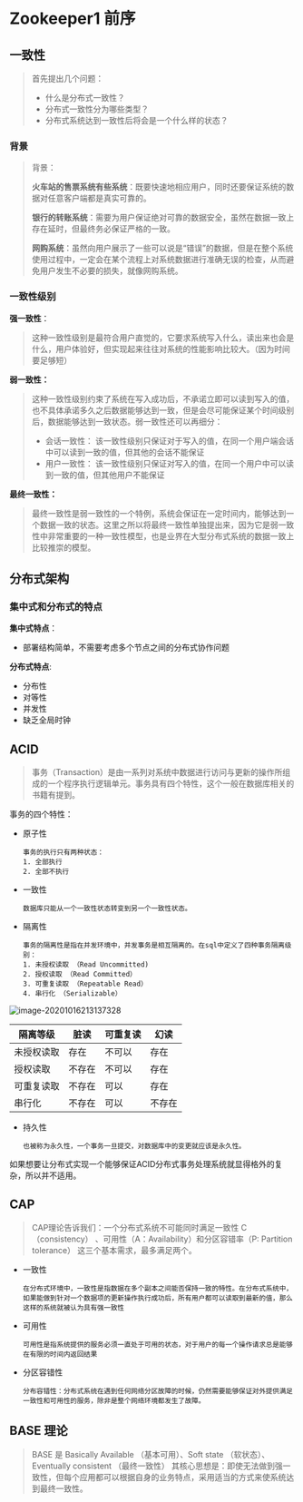 # Zookeeper1  前序

## 一致性

> 首先提出几个问题：
>
> - 什么是分布式一致性？
> - 分布式一致性分为哪些类型？
> - 分布式系统达到一致性后将会是一个什么样的状态？



### 背景

> 背景： 
>
> **火车站的售票系统有些系统**：既要快速地相应用户，同时还要保证系统的数据对任意客户端都是真实可靠的。 
>
> **银行的转账系统**：需要为用户保证绝对可靠的数据安全，虽然在数据一致上存在延时，但最终务必保证严格的一致。
>
> **网购系统**：虽然向用户展示了一些可以说是“错误”的数据，但是在整个系统使用过程中，一定会在某个流程上对系统数据进行准确无误的检查，从而避免用户发生不必要的损失，就像网购系统。



### 一致性级别

**强一致性**：

> 这种一致性级别是最符合用户直觉的，它要求系统写入什么，读出来也会是什么，用户体验好，但实现起来往往对系统的性能影响比较大。（因为时间要足够短）

**弱一致性：**

> 这种一致性级别约束了系统在写入成功后，不承诺立即可以读到写入的值，也不具体承诺多久之后数据能够达到一致，但是会尽可能保证某个时间级别后，数据能够达到一致状态。弱一致性还可以再细分：
>
> - 会话一致性： 该一致性级别只保证对于写入的值，在同一个用户端会话中可以读到一致的值，但其他的会话不能保证
> - 用户一致性： 该一致性级别只保证对写入的值，在同一个用户中可以读到一致的值，但其他用户不能保证

**最终一致性：**

> 最终一致性是弱一致性的一个特例，系统会保证在一定时间内，能够达到一个数据一致的状态。这里之所以将最终一致性单独提出来，因为它是弱一致性中非常重要的一种一致性模型，也是业界在大型分布式系统的数据一致上比较推崇的模型。



## 分布式架构

### 集中式和分布式的特点

**集中式特点**：

- 部署结构简单，不需要考虑多个节点之间的分布式协作问题

**分布式特点**:

- 分布性
- 对等性
- 并发性
- 缺乏全局时钟



## ACID

> 事务（Transaction）是由一系列对系统中数据进行访问与更新的操作所组成的一个程序执行逻辑单元。事务具有四个特性，这个一般在数据库相关的书籍有提到。

事务的四个特性：

- 原子性

  ```
  事务的执行只有两种状态：
  1. 全部执行
  2. 全部不执行
  ```

- 一致性

  ```
  数据库只能从一个一致性状态转变到另一个一致性状态。
  ```

- 隔离性

  ```
  事务的隔离性是指在并发环境中，并发事务是相互隔离的。在sql中定义了四种事务隔离级别：
  1. 未授权读取 （Read Uncommitted)
  2. 授权读取 （Read Committed）
  3. 可重复读取 （Repeatable Read）
  4. 串行化 （Serializable）
  ```

![image-20201016213137328](C:\Users\Auraros\AppData\Roaming\Typora\typora-user-images\image-20201016213137328.png)

| 隔离等级   | 脏读   | 可重复读 | 幻读   |
| ---------- | ------ | -------- | ------ |
| 未授权读取 | 存在   | 不可以   | 存在   |
| 授权读取   | 不存在 | 不可以   | 存在   |
| 可重复读取 | 不存在 | 可以     | 存在   |
| 串行化     | 不存在 | 可以     | 不存在 |

- 持久性

  ```
  也被称为永久性，一个事务一旦提交，对数据库中的变更就应该是永久性。
  ```

  

如果想要让分布式实现一个能够保证ACID分布式事务处理系统就显得格外的复杂，所以并不适用。



## CAP

> CAP理论告诉我们：一个分布式系统不可能同时满足一致性 C（consistency） 、可用性（A：Availability）和分区容错率（P: Partition tolerance） 这三个基本需求，最多满足两个。

- 一致性

  ```
  在分布式环境中，一致性是指数据在多个副本之间能否保持一致的特性。在分布式系统中，如果能做到针对一个数据项的更新操作执行成功后，所有用户都可以读取到最新的值，那么这样的系统就被认为具有强一致性
  ```

- 可用性

  ```
  可用性是指系统提供的服务必须一直处于可用的状态，对于用户的每一个操作请求总是能够在有限的时间内返回结果
  ```

- 分区容错性

  ```
  分布容错性：分布式系统在遇到任何网络分区故障的时候，仍然需要能够保证对外提供满足一致性和可用性的服务，除非是整个网络环境都发生了故障。
  ```



## BASE 理论

> BASE 是 Basically Available （基本可用）、Soft state （软状态）、 Eventually consistent （最终一致性） 其核心思想是：即使无法做到强一致性，但每个应用都可以根据自身的业务特点，采用适当的方式来使系统达到最终一致性。

